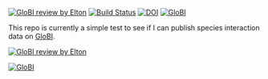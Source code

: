 [![GloBI review by Elton](https://github.com/globalbioticinteractions/template-dataset/actions/workflows/review.yml/badge.svg)](https://github.com/globalbioticinteractions/template-dataset/actions) [![Build Status](https://app.travis-ci.com/globalbioticinteractions/template-dataset.svg)](https://app.travis-ci.com/globalbioticinteractions/template-dataset) [![DOI](https://zenodo.org/badge/26293374.svg)](https://zenodo.org/badge/latestdoi/26293374) [![GloBI](https://api.globalbioticinteractions.org/interaction.svg?accordingTo=globi:globalbioticinteractions/template-dataset)](https://globalbioticinteractions.org/?accordingTo=globi:globalbioticinteractions/template-dataset) 

This repo is currently a simple test to see if I can publish species interaction data on [GloBI](http://globalbioticinteractions.org).

[![GloBI review by Elton](https://github.com/globalbioticinteractions/template-dataset/actions/workflows/review.yml/badge.svg)](https://github.com/aubreymoore/Guam-insect-associates-of-Glochidian/actions)




[![GloBI](https://api.globalbioticinteractions.org/interaction.svg?accordingTo=github:aubreymoore/Guam-insect-associates-of-Glochidion)](https://globalbioticinteractions.org/?accordingTo=github:aubreymoore/Guam-insect-associates-of-Glochidion)
